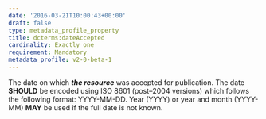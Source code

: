 ```yaml
---
date: '2016-03-21T10:00:43+00:00'
draft: false
type: metadata_profile_property
title: dcterms:dateAccepted
cardinality: Exactly one
requirement: Mandatory
metadata_profile: v2-0-beta-1
---
```

The date on which ***the resource*** was accepted for publication. The date **SHOULD** be encoded using ISO 8601 (post&#8211;2004 versions) which follows the following format: YYYY-MM-DD. Year (YYYY) or year and month (YYYY-MM) **MAY** be used if the full date is not known.
